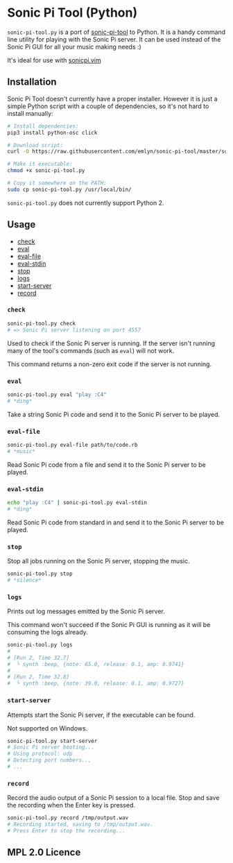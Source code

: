 Sonic Pi Tool (Python)
=============

`sonic-pi-tool.py` is a port of [sonic-pi-tool](https://github.com/lpil/sonic-pi-tool) to Python.
It is a handy command line utility for playing with the Sonic Pi
server. It can be used instead of the Sonic Pi GUI for all your music making
needs :)

It's ideal for use with [sonicpi.vim](https://github.com/dermusikman/sonicpi.vim)


## Installation

Sonic Pi Tool doesn't currently have a proper installer.
However it is just a simple Python script with a couple of dependencies,
so it's not hard to install manually:

```sh
# Install dependencies:
pip3 install python-osc click

# Download script:
curl -O https://raw.githubusercontent.com/emlyn/sonic-pi-tool/master/sonic-pi-tool.py

# Make it executable:
chmod +x sonic-pi-tool.py

# Copy it somewhere on the PATH:
sudo cp sonic-pi-tool.py /usr/local/bin/
```

`sonic-pi-tool.py` does not currently support Python 2.


## Usage

- [check](#check)
- [eval](#eval)
- [eval-file](#eval-file)
- [eval-stdin](#eval-stdin)
- [stop](#stop)
- [logs](#logs)
- [start-server](#start-server)
- [record](#record)

### `check`

```sh
sonic-pi-tool.py check
# => Sonic Pi server listening on port 4557
```

Used to check if the Sonic Pi server is running. If the server isn't running
many of the tool's commands (such as `eval`) will not work.

This command returns a non-zero exit code if the server is not running.


### `eval`

```sh
sonic-pi-tool.py eval "play :C4"
# *ding*
```

Take a string Sonic Pi code and send it to the Sonic Pi server to be
played.


### `eval-file`

```sh
sonic-pi-tool.py eval-file path/to/code.rb
# *music*
```

Read Sonic Pi code from a file and send it to the Sonic Pi server to be
played.


### `eval-stdin`

```sh
echo "play :C4" | sonic-pi-tool.py eval-stdin
# *ding*
```

Read Sonic Pi code from standard in and send it to the Sonic Pi server to be
played.


### `stop`

Stop all jobs running on the Sonic Pi server, stopping the music.

```sh
sonic-pi-tool.py stop
# *silence*
```


### `logs`

Prints out log messages emitted by the Sonic Pi server.

This command won't succeed if the Sonic Pi GUI is running as it will be
consuming the logs already.

```sh
sonic-pi-tool.py logs
#
# [Run 2, Time 32.7]
#  └ synth :beep, {note: 65.0, release: 0.1, amp: 0.9741}
#
# [Run 2, Time 32.8]
#  └ synth :beep, {note: 39.0, release: 0.1, amp: 0.9727}
```


### `start-server`

Attempts start the Sonic Pi server, if the executable can be found.

Not supported on Windows.

```sh
sonic-pi-tool.py start-server
# Sonic Pi server booting...
# Using protocol: udp
# Detecting port numbers...
# ...
```

### `record`

Record the audio output of a Sonic Pi session to a local file.
Stop and save the recording when the Enter key is pressed.

```sh
sonic-pi-tool.py record /tmp/output.wav
# Recording started, saving to /tmp/output.wav.
# Press Enter to stop the recording...
```

## MPL 2.0 Licence
